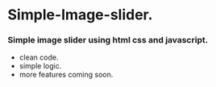 # Simple-Image-slider.
### Simple image slider using html css and javascript.
- clean code.
- simple logic.
- more features coming soon.
